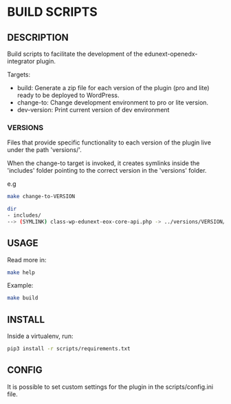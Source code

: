 # BUILD SCRIPTS
## DESCRIPTION

Build scripts to facilitate the development of the edunext-openedx-integrator plugin.

Targets:
- build: Generate a zip file for each version of the plugin (pro and lite) ready to be deployed to WordPress.
- change-to: Change development environment to pro or lite version.
- dev-version: Print current version of dev environment

### VERSIONS

Files that provide specific functionality to each version of the plugin live under the path 'versions/<VERSION>'.

When the change-to target is invoked, it creates symlinks inside the 'includes' folder pointing to the correct version in the 'versions' folder.

e.g
```bash
make change-to-VERSION

dir
- includes/
--> (SYMLINK) class-wp-edunext-eox-core-api.php -> ../versions/VERSION/class-wp-edunext-eox-core-api.php

```

## USAGE

Read more in:
```bash
make help
```
Example:
```bash
make build
```

## INSTALL

Inside a virtualenv, run:

```bash
pip3 install -r scripts/requirements.txt
```

## CONFIG

It is possible to set custom settings for the plugin in the scripts/config.ini file.
